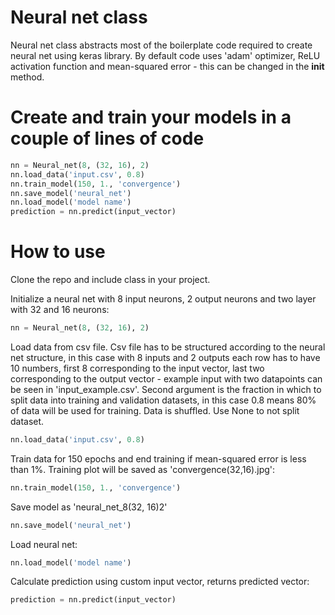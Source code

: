 # Neural net class
Neural net class abstracts most of the boilerplate code required to create neural net using keras library. By default code uses 'adam' optimizer, ReLU activation function and mean-squared error - this can be changed in the __init__ method.

# Create and train your models in a couple of lines of code
```python
nn = Neural_net(8, (32, 16), 2) 
nn.load_data('input.csv', 0.8)
nn.train_model(150, 1., 'convergence')
nn.save_model('neural_net')
nn.load_model('model name')
prediction = nn.predict(input_vector)
```
# How to use
Clone the repo and include class in your project.

Initialize a neural net with 8 input neurons, 2 output neurons and two layer with 32 and 16 neurons:
```python
nn = Neural_net(8, (32, 16), 2) 
```
Load data from csv file. Csv file has to be structured according to the neural net structure, in this case with 8 inputs and 2 outputs each row has to have 10 numbers, first 8 corresponding to the input vector, last two corresponding to the output vector - example input with two datapoints can be seen in 'input_example.csv'. Second argument is the fraction in which to split data into training and validation datasets, in this case 0.8 means 80% of data will be used for training. Data is shuffled. Use None to not split dataset.
```python
nn.load_data('input.csv', 0.8)
```
Train data for 150 epochs and end training if mean-squared error is less than 1%. Training plot will be saved as 'convergence(32,16).jpg':
```python
nn.train_model(150, 1., 'convergence')
```
Save model as 'neural_net_8(32, 16)2'
```python
nn.save_model('neural_net')
```
Load neural net:
```python
nn.load_model('model name')
```
Calculate prediction using custom input vector, returns predicted vector:
```python
prediction = nn.predict(input_vector)
```
